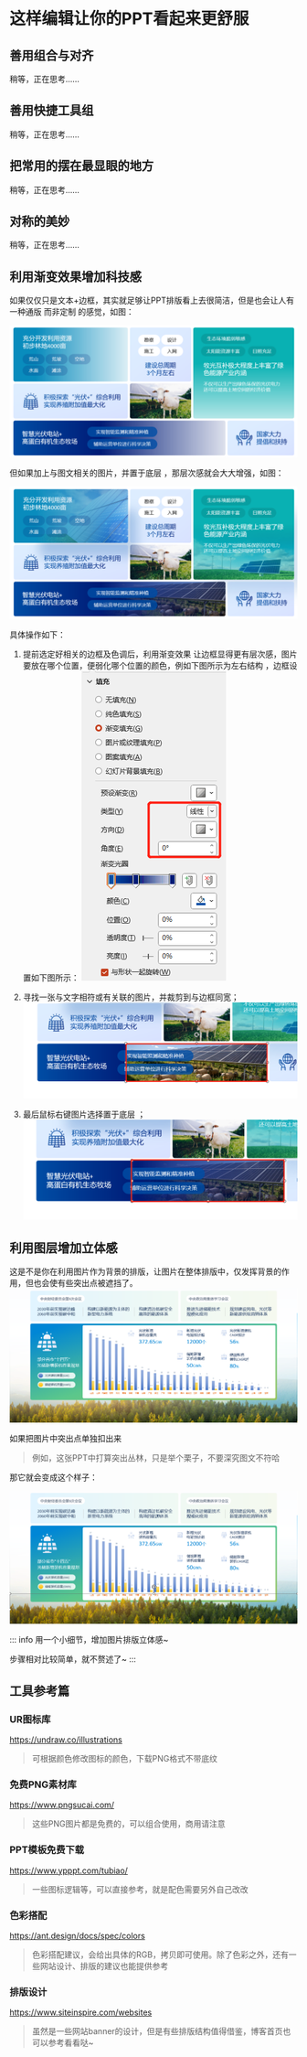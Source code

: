 # 这样编辑让你的PPT看起来更舒服

## 善用组合与对齐
稍等，正在思考……

## 善用快捷工具组
稍等，正在思考……

## 把常用的摆在最显眼的地方
稍等，正在思考……

## 对称的美妙
稍等，正在思考……

## 利用渐变效果增加科技感

如果仅仅只是文本+边框，其实就足够让PPT排版看上去很简洁，但是也会让人有一种通版 而非定制 的感觉，如图：

![层次感1](./image/层次感1.png)

但如果加上与图文相关的图片，并置于底层 ，那层次感就会大大增强，如图：

![cengcigan2](./image/层次感2.png)


具体操作如下：

1. 提前选定好相关的边框及色调后，利用渐变效果 让边框显得更有层次感，图片要放在哪个位置，便弱化哪个位置的颜色，例如下图所示为左右结构 ，边框设置如下图所示：
![cengcigan3](./image/层次感3.png)

2. 寻找一张与文字相符或有关联的图片，并裁剪到与边框同宽；
![cengcigan4](./image/层次感4.png)

3. 最后鼠标右键图片选择置于底层 ；
![cengcigan5](./image/层次感5.png)

## 利用图层增加立体感

这是不是你在利用图片作为背景的排版，让图片在整体排版中，仅发挥背景的作用，但也会使有些突出点被遮挡了。
![litigan1](./image/立体感1.png)

如果把图片中突出点单独扣出来
> 例如，这张PPT中打算突出丛林，只是举个栗子，不要深究图文不符哈

那它就会变成这个样子：

![litigan2](./image/立体感2.png)

::: info 
用一个小细节，增加图片排版立体感~

步骤相对比较简单，就不赘述了~
:::

## 工具参考篇

### UR图标库

https://undraw.co/illustrations

> 可根据颜色修改图标的颜色，下载PNG格式不带底纹

### 免费PNG素材库

https://www.pngsucai.com/

> 这些PNG图片都是免费的，可以组合使用，商用请注意

### PPT模板免费下载

https://www.ypppt.com/tubiao/

> 一些图标逻辑等，可以直接参考，就是配色需要另外自己改改

### 色彩搭配

https://ant.design/docs/spec/colors

> 色彩搭配建议，会给出具体的RGB，拷贝即可使用。除了色彩之外，还有一些网站设计、排版的建议也能提供参考

### 排版设计

https://www.siteinspire.com/websites

> 虽然是一些网站banner的设计，但是有些排版结构值得借鉴，博客首页也可以参考看看哒~
